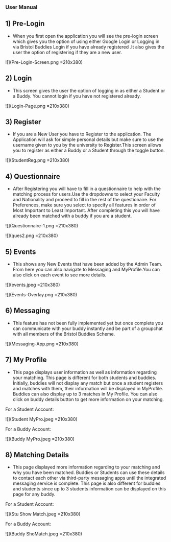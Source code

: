 ### User Manual

## 1) Pre-Login 
* When you first open the application you will see the pre-login screen which gives you the option of using either Google Login or Logging in via Bristol Buddies Login if you have already registered .It also gives the user the option of registering if they are a new user.

![](Pre-Login-Screen.png =210x380)

## 2) Login 
* This screen gives the user the option of logging in as either a Student or a Buddy. You cannot login if you have not registered already. 

![](Login-Page.png =210x380)


## 3) Register

* If you are a New User you have to Register to the application. The Application will ask for simple personal details but make sure to use the username given to you by the university to Register.This screen allows you to register as either a Buddy or a Student through the toggle button.

![](StudentReg.png =210x380)

## 4) Questionnaire
* After Registering you will have to fill in a questionnaire to help with the matching process for users.Use the dropdowns to select your Faculty and Nationality and proceed to fill in the rest of the questionaire. For Preferences, make sure you select to specify all features in order of Most Important to Least Important. After completing this you will have already been matched with a buddy if you are a student.


![](Questionnaire-1.png =210x380)


                 

![](ques2.png =210x380)

## 5) Events 

* This shows any New Events that have been added by the Admin Team. From here you can also navigate to Messaging and MyProfile.You can also click on each event to see more details.

![](events.jpeg =210x380)

![](Events-Overlay.png =210x380)







## 6) Messaging

* This feature has not been fully implemented yet but once complete you can communicate with your buddy instantly and be part of a groupchat with all members of the Bristol Buddies Scheme. 

![](Messaging-App.png =210x380)


## 7) My Profile

* This page displays user information as well as information regarding your matching. This page is different for both students and buddies. Initially, buddies will not display any match but once a student registers and matches with them, their information will be displayed in MyProfile. Buddies can also display up to 3 matches in My Profile. You can also click on buddy details button to get more information on your matching. 

For a Student Account: 

![](Student MyPro.jpeg =210x380)

For a Buddy Account:

![](Buddy MyPro.jpeg =210x380)





## 8) Matching Details

* This page displayed more information regarding to your matching and why you have been matched. Buddies or Students can use these details to contact each other via third-party messaging apps until the integrated messaging service is complete. This page is also different for buddies and students since up to 3 students information can be displayed on this page for any buddy.

For a Student Account: 

![](Stu Show Match.jpeg =210x380)

For a Buddy Account:

![](Buddy ShoMatch.jpeg =210x380)









